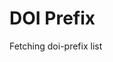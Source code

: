 
DOI Prefix
==========

<div id="doi-prefix-list">Fetching doi-prefix list</div>

<script type="module" src="/widgets/config.js"></script>

<script type="module" src="/widgets/vocabulary.js"></script>

<script type="module">
"use strict";
import { Cfg } from "/widgets/config.js";

let doi_prefix_list = document.getElementById('doi-prefix-list'),
    oReq = new XMLHttpRequest(),
    u = window.location;

doi_prefix_list.innerHTML = ``;

function updatePage() {
    let src = this.responseText,
        data = JSON.parse(src),
        keys = Object.keys(data);

    keys.sort();
    for (let i = 0; i < keys.length; i++) {
        let div = document.createElement('div'),
            elem = document.createElement('vocabulary-pair'),
            key = keys[i],
            val = data[key];
        elem.value = { 'identifier': key, 'name': val };
        div.appendChild(elem);
        doi_prefix_list.appendChild(div);
    }
}

oReq.addEventListener('load', updatePage);
oReq.open('GET', `${Cfg.prefix_path}/api/doi-prefix`);
oReq.send();
</script>
